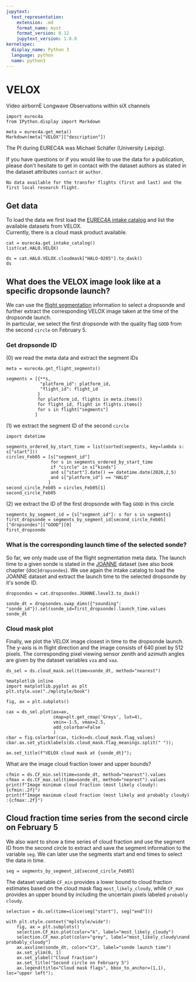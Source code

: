 ```yaml
---
jupytext:
  text_representation:
    extension: .md
    format_name: myst
    format_version: 0.12
    jupytext_version: 1.8.0
kernelspec:
  display_name: Python 3
  language: python
  name: python3
---
```


# VELOX

Video airbornE Longwave Observations within siX channels

```{code-cell} ipython3
import eurec4a
from IPython.display import Markdown

meta = eurec4a.get_meta()
Markdown(meta["VELOX"]["description"])
```

The PI during EUREC4A was Michael Schäfer (University Leipzig). 

If you have questions or if you would like to use the data for a publication, please don't hesitate to get in contact with the dataset authors as stated in the dataset attributes `contact` or `author`.

```{note}
No data available for the transfer flights (first and last) and the first local research flight.
```

## Get data
To load the data we first load the [EUREC4A intake catalog](https://github.com/eurec4a/eurec4a-intake#eurec4a-intake-catalogue) and list the available datasets from VELOX.  
Currently, there is a cloud mask product available.

```{code-cell} ipython3
cat = eurec4a.get_intake_catalog()
list(cat.HALO.VELOX)
```

```{code-cell} ipython3
ds = cat.HALO.VELOX.cloudmask["HALO-0205"].to_dask()
ds
```

## What does the VELOX image look like at a specific dropsonde launch?  
We can use the [flight segmentation](https://github.com/eurec4a/flight-phase-separation#segmentation-of-flights-during-eurec4a) information to select a dropsonde and further extract the corresponding VELOX image taken at the time of the dropsonde launch.  
In particular, we select the first dropsonde with the quality flag `GOOD` from the second `circle` on February 5.  

### Get dropsonde ID
(0) we read the meta data and extract the segment IDs

```{code-cell} ipython3
meta = eurec4a.get_flight_segments()
```

```{code-cell} ipython3
segments = [{**s,
             "platform_id": platform_id,
             "flight_id": flight_id
            }
            for platform_id, flights in meta.items()
            for flight_id, flight in flights.items()
            for s in flight["segments"]
           ]
```

(1) we extract the segment ID of the second `circle`

```{code-cell} ipython3
import datetime

segments_ordered_by_start_time = list(sorted(segments, key=lambda s: s["start"]))
circles_Feb05 = [s["segment_id"]
                 for s in segments_ordered_by_start_time
                 if "circle" in s["kinds"]
                 and s["start"].date() == datetime.date(2020,2,5)
                 and s["platform_id"] == "HALO"
                ]
second_circle_Feb05 = circles_Feb05[1]
second_circle_Feb05
```

(2) we extract the ID of the first dropsonde with flag `GOOD` in this circle

```{code-cell} ipython3
segments_by_segment_id = {s["segment_id"]: s for s in segments}
first_dropsonde = segments_by_segment_id[second_circle_Feb05]["dropsondes"]["GOOD"][0]
first_dropsonde
```

### What is the corresponding launch time of the selected sonde?
So far, we only made use of the flight segmentation meta data. The launch time to a given sonde is stated in the [JOANNE](https://github.com/Geet-George/JOANNE/tree/master/joanne/Level_3#level%E2%80%943) dataset (see also book chapter {doc}`dropsondes`). 
We use again the intake catalog to load the JOANNE dataset and extract the launch time to the selected dropsonde by it's sonde ID.

```{code-cell} ipython3
dropsondes = cat.dropsondes.JOANNE.level3.to_dask()
```

```{code-cell} ipython3
sonde_dt = dropsondes.swap_dims({"sounding": "sonde_id"}).sel(sonde_id=first_dropsonde).launch_time.values
sonde_dt
```

### Cloud mask plot
Finally, we plot the VELOX image closest in time to the dropsonde launch.  
The y-axis is in flight direction and the image consists of 640 pixel by 512 pixels. The corresponding pixel viewing sensor zenith and azimuth angles are given by the dataset variables `vza` and `vaa`.

```{code-cell} ipython3
ds_sel = ds.cloud_mask.sel(time=sonde_dt, method="nearest")
```

```{code-cell} ipython3
%matplotlib inline
import matplotlib.pyplot as plt
plt.style.use("./mplstyle/book")

fig, ax = plt.subplots()

cax = ds_sel.plot(ax=ax,
                  cmap=plt.get_cmap('Greys', lut=4),
                  vmin=-1.5, vmax=2.5,
                  add_colorbar=False
                  )
cbar = fig.colorbar(cax, ticks=ds.cloud_mask.flag_values)
cbar.ax.set_yticklabels(ds.cloud_mask.flag_meanings.split(" "));

ax.set_title(f"VELOX cloud mask at {sonde_dt}");
```

What are the image cloud fraction lower and upper bounds?

```{code-cell} ipython3
cfmin = ds.CF_min.sel(time=sonde_dt, method="nearest").values
cfmax = ds.CF_max.sel(time=sonde_dt, method="nearest").values
print(f"Image minimum cloud fraction (most likely cloudy): {cfmin:.2f}")
print(f"Image maximum cloud fraction (most likely and probably cloudy) :{cfmax:.2f}")
```

## Cloud fraction time series from the second circle on February 5

We also want to show a time series of cloud fraction and use the segment ID from the second circle to extract and save the segment information to the variable `seg`. We can later use the segments start and end times to select the data in time.

```{code-cell} ipython3
seg = segments_by_segment_id[second_circle_Feb05]
```

The dataset variable `CF_min` provides a lower bound to cloud fraction estimates based on the cloud mask flag `most_likely_cloudy`, while `CF_max` provides an upper bound by including the uncertain pixels labeled `probably cloudy`.

```{code-cell} ipython3
selection = ds.sel(time=slice(seg["start"], seg["end"]))

with plt.style.context("mplstyle/wide"):
    fig, ax = plt.subplots()
    selection.CF_min.plot(color="k", label="most_likely_cloudy")
    selection.CF_max.plot(color="grey", label="most_likely_cloudy\nand probably_cloudy")
    ax.axvline(sonde_dt, color="C3", label="sonde launch time")
    ax.set_ylim(0, 1)
    ax.set_ylabel("Cloud fraction")
    ax.set_title("Second circle on February 5")
    ax.legend(title="Cloud mask flags", bbox_to_anchor=(1,1), loc="upper left");
```
